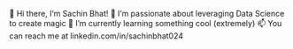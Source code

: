 👋 Hi there, I’m Sachin Bhat!
👀 I’m passionate about leveraging Data Science to create magic
🌱 I’m currently learning something cool (extremely)
📫 You can reach me at linkedin.com/in/sachinbhat024

<!---
sachinbhat024/sachinbhat024 is a ✨ special ✨ repository because its `README.md` (this file) appears on your GitHub profile.
You can click the Preview link to take a look at your changes.
--->

